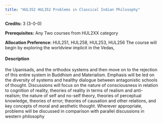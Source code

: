 ```yaml
---
title: "HUL352 HUL352 Problems in Classical Indian Philosophy"
---
```

**Credits:** 3 (3-0-0)

**Prerequisites:** Any Two courses from HUL2XX category 

**Allocation Preference:** HUL251, HUL258, HUL253, HUL256 The course will begin by exploring the worldview implicit in the Vedas,

#### Description
the Upanisads, and the orthodox systems and then move on to the rejection of this entire system in Buddhism and Materialism. Emphasis will be led on the diversity of systems and healthy dialogue between antagonistic schools of thought. Discussions will focus on the nature of consciousness in relation to cognition of reality, theories of reality in terms of realism and anti-realism; the nature of self and no-self theory, theories of perceptual knowledge, theories of error; theories of causation and other relations, and key concepts of moral and aesthetic thought. Wherever appropriate, problems will be discussed in comparison with parallel discussions in western philosophy